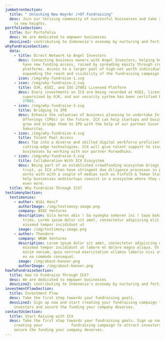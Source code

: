 ```yaml
---
jumbotronSection:
  title: " Unlocking New Way<br />Of Fundraising"
  desc: Join our thriving community of successful businesses and take your venture
    to new heights.
portfolioSection:
  title: Our Portofolio
  desc: We are dedicated to empower businesses
  descLine2: contributing to Indonesia's economy by nurturing and fortifying.
whyFundraiseSection:
  data:
    - title: Direct Network to Angel Investors
      desc: Connecting business owners with Angel Investors, helping businesses to
        have new funding access, raised by spreading equity through crowdfunding
        platforms. Access to a larger pool of high-net worth individuals,
        expanding the reach and visibility of the fundraising campaign.
      icon: /img/why-fundraise-1.svg
    - icon: /img/why-fundraise-2.svg
      title: OJK, KSEI, and ISO 27001 Licensed Platform
      desc: Every investments on ICX are being recorded at KSEI, licensed and
        supervised by OJK, and our security system has been certified by ISO
        27001.
    - icon: /img/why-fundraise-3.svg
      title: Bridging to IPO
      desc: Enhance the valuation of business planning to undertake Initial Public
        Offerings (IPOs) in the future. ICX can help startups and businesses to
        grow and bridge them to IPO with the help of our partner Sucor
        Sekuritas.
    - icon: /img/why-fundraise-4.svg
      title: Talent Pool Access
      desc: Tap into a diverse and skilled digital workforce proficient in
        cutting-edge technologies. ICX will give talent support to startups and
        businesses by working with our partner Purwadhika.
    - icon: /img/why-fundraise-5.svg
      title: Collaboration With ICX Ecosystem
      desc: Being part of an established crowdfunding ecosystem brings credibility and
        trust, as ICX often have stringent due diligence processes in place.ICX
        works with with a couple of medias such as Finfolk & Teman Startup to
        help businesses andstartups coexist in a ecosystem where they can grow
        even more.
  title: Why Fundraise Through ICX?
testimonySection:
  testimonies:
    - author: Wibi Hanif
      authorImage: /img/testimony-image.png
      company: WIBI Ventures
      description: Gila keren abis ! Ga nyangka sekeren ini ! Saya bakal order lagi,
        trims. Lorem ipsum dolor sit amet, consectetur adipiscing elit, sed do
        eiusmod tempor incididunt ut
      image: /img/testimony-image.png
    - author: Theodore
      company: WKWK Ventures
      description: Lorem ipsum dolor sit amet, consectetur adipiscing elit, sed do
        eiusmod tempor incididunt ut labore et dolore magna aliqua. Ut enim ad
        minim veniam, quis nostrud exercitation ullamco laboris nisi ut aliquip
        ex ea commodo consequat.
      image: /img/about-banner.png
      authorImage: /img/about-banner.png
howToFundraiseSection:
  title: How to Fundraise Through ICX?
  desc: We are dedicated to empower businesses
  descLine2: contributing to Indonesia's economy by nurturing and fortifying.
investmentFlowSection:
  title: Investment Flow
  desc: Take the first step towards your fundraising goals.
  descLine2: Sign up now and start creating your fundraising campaign to attract
    investors and secure the funding your company deserves.
contactUsSection:
  title: Start Raising with ICX
  desc: Take the first step towards your fundraising goals. Sign up now and start
    creating your             fundraising campaign to attract investors and
    secure the funding your company deserves.
---
```

